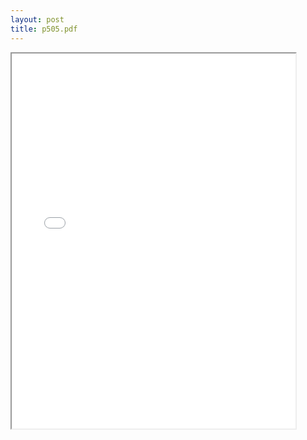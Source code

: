 ```yaml
---
layout: post
title: p505.pdf
--- 
```




<div class="pdf-container">
    <iframe src="/irs.ea/assets/pdfs/p505.pdf" height="600" width="90%" allowFullScreen="true">
    </iframe>
</div>

